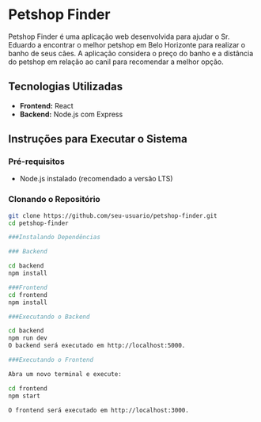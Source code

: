 # Petshop Finder

Petshop Finder é uma aplicação web desenvolvida para ajudar o Sr. Eduardo a encontrar o melhor petshop em Belo Horizonte para realizar o banho de seus cães. A aplicação considera o preço do banho e a distância do petshop em relação ao canil para recomendar a melhor opção.

## Tecnologias Utilizadas

- **Frontend:** React
- **Backend:** Node.js com Express

## Instruções para Executar o Sistema

### Pré-requisitos

- Node.js instalado (recomendado a versão LTS)

### Clonando o Repositório

```sh
git clone https://github.com/seu-usuario/petshop-finder.git
cd petshop-finder

###Instalando Dependências

### Backend

cd backend
npm install

###Frontend
cd frontend
npm install

###Executando o Backend

cd backend
npm run dev
O backend será executado em http://localhost:5000.

###Executando o Frontend

Abra um novo terminal e execute:

cd frontend
npm start

O frontend será executado em http://localhost:3000.
